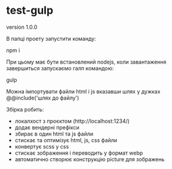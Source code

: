 # test-gulp
version 1.0.0


В папці проету запустити команду:

npm i

При цьому має бути встановлений nodejs, коли завантаження завершиться запускаємо галп командою:

gulp

Можна імпортувати файли html i js вказавши шлях у дужках @@include('шлях до файлу')


Збірка робить:

- локалхост з проєктом (http://localhost:1234/)
- додає вендерні префікси
- збирає в один html та js файли
- стискає та оптимізує html, js, css файли
- конвертує scss у css
- стискає зображення і переводить у формат webp
- автоматично створює конструкцію picture для зображень
